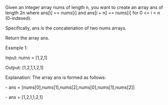 <p>Given an integer array nums of length n, you want to create an array ans of length 2n where ans[i] == nums[i] and ans[i + n] == nums[i] for 0 <= i < n (0-indexed).</p>

<p>Specifically, ans is the concatenation of two nums arrays.</p>

<p>Return the array ans.</p>
<p>Example 1:</p>

<p>Input: nums = [1,2,1]</p>
<p>Output: [1,2,1,1,2,1]</p>
<p>Explanation: The array ans is formed as follows:</p>
<p>- ans = [nums[0],nums[1],nums[2],nums[0],nums[1],nums[2]]</p>
<p>- ans = [1,2,1,1,2,1]</p>
